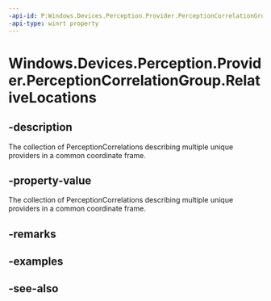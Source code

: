 ```yaml
---
-api-id: P:Windows.Devices.Perception.Provider.PerceptionCorrelationGroup.RelativeLocations
-api-type: winrt property
---
```


<!-- Property syntax
public Windows.Foundation.Collections.IVectorView<Windows.Devices.Perception.Provider.PerceptionCorrelation> RelativeLocations { get; }
-->

# Windows.Devices.Perception.Provider.PerceptionCorrelationGroup.RelativeLocations

## -description
The collection of PerceptionCorrelations describing multiple unique providers in a common coordinate frame.

## -property-value
The collection of PerceptionCorrelations describing multiple unique providers in a common coordinate frame.

## -remarks

## -examples

## -see-also
